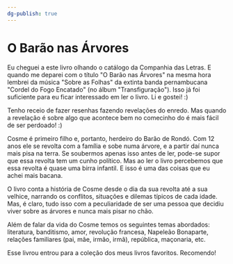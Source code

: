 ```yaml
---
dg-publish: true
---
```


# O Barão nas Árvores

Eu cheguei a este livro olhando o catálogo da Companhia das Letras. E quando me deparei com o título "O Barão nas Árvores" na mesma hora lembrei da música "Sobre as Folhas" da extinta banda pernambucana "Cordel do Fogo Encatado" (no álbum "Transfiguração"). Isso já foi suficiente para eu ficar interessado em ler o livro. Li e gostei! :)

Tenho receio de fazer resenhas fazendo revelações do enredo. Mas quando a revelação é sobre algo que acontece bem no comecinho do é mais fácil de ser perdoado! :)

Cosme é primeiro filho e, portanto, herdeiro do Barão de Rondó. Com 12 anos ele se revolta com a família e sobe numa árvore, e a partir daí nunca mais pisa na terra. Se soubermos apenas isso antes de ler, pode-se supor que essa revolta tem um cunho político. Mas ao ler o livro percebemos que essa revolta é quase uma birra infantil. E isso é uma das coisas que eu achei mais bacana.

O livro conta a história de Cosme desde o dia da sua revolta até a sua velhice, narrando os conflitos, situações e dilemas típicos de cada idade. Mas, é claro, tudo isso com a peculiaridade de ser uma pessoa que decidiu viver sobre as árvores e nunca mais pisar no chão.

Além de falar da vida do Cosme temos os seguintes temas abordados: literatura, banditismo, amor, revolução francesa, Napeleão Bonaparte, relações familiares (pai, mãe, irmão, irmã), república, maçonaria, etc.


Esse livrou entrou para a coleção dos meus livros favoritos. Recomendo!
